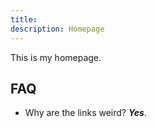 ```yaml
---
title: 
description: Homepage
---
```

This is my homepage.
## FAQ
* Why are the links weird? ___Yes___.
